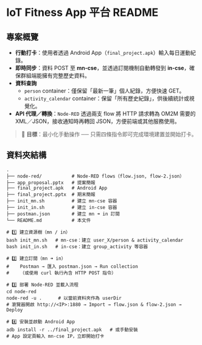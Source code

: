 # IoT Fitness App 平台 README

## 專案概覽
- **行動打卡**：使用者透過 Android App（`final_project.apk`）輸入每日運動紀錄。  
- **即時同步**：資料 POST 至 **mn-cse**，並透過訂閱機制自動轉發到 **in-cse**，確保群組端能擁有完整歷史資料。  
- **資料查詢**  
  - `person` container：僅保留「最新一筆」個人紀錄，方便快速 GET。  
  - `activity_calendar` container：保留「所有歷史紀錄」，供後續統計或視覺化。  
- **API 代理／轉換**：`Node-RED` 透過兩支 flow 將 HTTP 請求轉為 OM2M 需要的 XML／JSON，接收通知時再轉回 JSON，方便前端或其他服務使用。  

> 🔎 **目標**：最小化手動操作 ── 只需四條指令即可完成環境建置並開始打卡。

## 資料夾結構
```text
.
├── node-red/           # Node-RED flows（flow.json, flow-2.json）
├── app_proposal.pptx   # 提案簡報
├── final_project.apk   # Android App
├── final_project.pptx  # 期末簡報
├── init_mn.sh          # 建立 mn-cse 容器
├── init_in.sh          # 建立 in-cse 容器
├── postman.json        # 建立 mn ➜ in 訂閱
└── README.md           # 本文件

# 1️⃣ 建立資源樹（mn / in）
bash init_mn.sh   # mn-cse：建立 user_X/person & activity_calendar
bash init_in.sh   # in-cse：建立 group_activity 等容器

# 2️⃣ 建立訂閱（mn ➜ in）
#    Postman → 匯入 postman.json → Run collection
#    （或使用 curl 執行內含 HTTP POST 指令）

# 3️⃣ 部署 Node-RED 並載入流程
cd node-red
node-red -u .      # 以當前資料夾作為 userDir
# 瀏覽器開啟 http://<IP>:1880 → Import → flow.json & flow-2.json → Deploy

# 4️⃣ 安裝並啟動 Android App
adb install -r ../final_project.apk   # 或手動安裝
# App 設定頁輸入 mn-cse IP，立即開始打卡